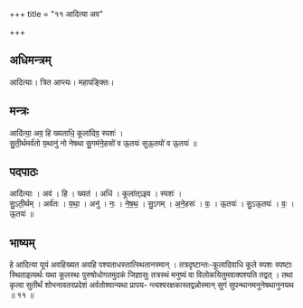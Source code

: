 +++
title = "११ आदित्या अव"

+++
## अधिमन्त्रम्
आदित्याः। त्रित आप्त्यः। महापङ्क्तिः।

## मन्त्रः
आदि॑त्या॒ अव॒ हि ख्यताधि॒ कूला॑दिव॒ स्पशः॑ ।  
सु॒ती॒र्थमर्व॑तो य॒थानु॑ नो नेषथा सु॒गम॑ने॒हसो॑ व ऊ॒तयः॑ सुऊ॒तयो॑ व ऊ॒तयः॑ ॥

## पदपाठः
आदि॑त्याः । अव॑ । हि । ख्यत॑ । अधि॑ । कूला॑त्ऽइव । स्पशः॑ ।  
सु॒ऽती॒र्थम् । अर्व॑तः । य॒था॒ । अनु॑ । नः॒ । ने॒ष॒थ॒ । सु॒ऽगम् । अ॒ने॒हसः॑ । वः॒ । ऊ॒तयः॑ । सु॒ऽऊ॒तयः॑ । वः॒ । ऊ॒तयः॑ ॥

## भाष्यम्
हे आदित्या यूयं अवहिख्यत अवहि पश्यताधस्तात्स्थितानस्मान् । तत्रदृष्टान्तः-कूलादिवाधि कूले स्पशः स्पष्टाः स्थिताइत्यर्थः यथा कूलस्थः पुरुषोधोगतमुदकं जिज्ञासुः तत्रस्थं मनुष्यं वा विलोकयितुमवाक्पश्यति तद्वत् । तथा कृत्वा सुतीर्थं शोभनावतरप्रदेशं अर्वतोश्वान्यथा प्रापय- न्त्यश्वरक्षकास्तद्वन्नोस्मान् सुगं सुपन्थानमनुनेषथानुनयथ ॥ ११ ॥